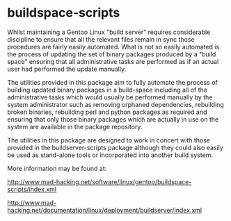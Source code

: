 buildspace-scripts
==================

Whilst maintaining a Gentoo Linux "build server" requires considerable discipline to ensure that all the relevant files remain in sync those procedures are fairly easily automated. What is not so easily automated is the process of updating the set of binary packages produced by a "build space" ensuring that all administrative tasks are performed as if an actual user had performed the update manually.

The utilities provided in this package aim to fully automate the process of building updated binary packages in a build-space including all of the administrative tasks which would usually be performed manually by the system administrator such as removing orphaned dependencies, rebuilding broken binaries, rebuilding perl and python packages as required and ensuring that only those binary packages which are actually in use on the system are available in the package repository.

The utilities in this package are designed to work in concert with those provided in the buildserver-scripts package although they could also easily be used as stand-alone tools or incorporated into another build system. 

More information may be found at:

http://www.mad-hacking.net/software/linux/gentoo/buildspace-scripts/index.xml

http://www.mad-hacking.net/documentation/linux/deployment/buildserver/index.xml